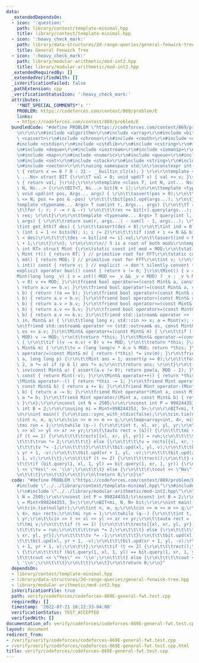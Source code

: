 ```yaml
---
data:
  _extendedDependsOn:
  - icon: ':question:'
    path: library/contest/template-minimal.hpp
    title: library/contest/template-minimal.hpp
  - icon: ':heavy_check_mark:'
    path: library/data-structures/2d-range-queries/general-fenwick-tree.hpp
    title: General Fenwick Tree
  - icon: ':heavy_check_mark:'
    path: library/modular-arithmetic/mod-int2.hpp
    title: library/modular-arithmetic/mod-int2.hpp
  _extendedRequiredBy: []
  _extendedVerifiedWith: []
  _isVerificationFailed: false
  _pathExtension: cpp
  _verificationStatusIcon: ':heavy_check_mark:'
  attributes:
    '*NOT_SPECIAL_COMMENTS*': ''
    PROBLEM: https://codeforces.com/contest/869/problem/E
    links:
    - https://codeforces.com/contest/869/problem/E
  bundledCode: "#define PROBLEM \"https://codeforces.com/contest/869/problem/E\"\r\
    \n\r\n\r\n#include <algorithm>\r\n#include <array>\r\n#include <bitset>\r\n#include\
    \ <cassert>\r\n#include <chrono>\r\n#include <cmath>\r\n#include <complex>\r\n\
    #include <cstdio>\r\n#include <cstdlib>\r\n#include <cstring>\r\n#include <ctime>\r\
    \n#include <deque>\r\n#include <iostream>\r\n#include <iomanip>\r\n#include <list>\r\
    \n#include <map>\r\n#include <numeric>\r\n#include <queue>\r\n#include <random>\r\
    \n#include <set>\r\n#include <stack>\r\n#include <string>\r\n#include <unordered_map>\r\
    \n#include <vector>\r\n\r\nusing namespace std;\n\r\nconstexpr int bits(int x)\
    \ { return x == 0 ? 0 : 31 - __builtin_clz(x); } \r\n\r\ntemplate <class T, int\
    \ ...Ns> struct BIT {\r\n\tT val = 0; void upd(T v) { val += v; }\r\n\tT query()\
    \ { return val; }\r\n};\r\n\r\ntemplate <class T, int N, int... Ns> struct BIT<T,\
    \ N, Ns...> {\r\n\tBIT<T, Ns...> bit[N + 1];\r\n\r\n\ttemplate <typename... Args>\
    \ void upd(int pos, Args... args) { \r\n\t\tassert(pos > 0);\r\n\t\tfor (; pos\
    \ <= N; pos += pos & -pos) \r\n\t\t\tbit[pos].upd(args...); \r\n\t}\r\n\r\n\t\
    template <typename... Args> T sum(int r, Args... args) {\r\n\t\tT res = 0; \r\n\
    \t\tfor (; r; r -= r & -r) \r\n\t\t\tres += bit[r].query(args...); \r\n\t\treturn\
    \ res; \r\n\t}\r\n\r\n\ttemplate <typename... Args> T query(int l, int r, Args...\
    \ args) { \r\n\t\treturn sum(r, args...) - sum(l - 1, args...); \r\n\t}\r\n\r\n\
    \tint get_kth(T des) { \r\n\t\tassert(des > 0);\r\n\t\tint ind = 0;\r\n\t\tfor\
    \ (int i = 1 << bits(N); i; i /= 2)\r\n\t\t\tif (ind + i <= N && bit[ind + i].val\
    \ < des)\r\n\t\t\t\tdes -= bit[ind += i].val;\r\n\t\tassert(ind < N); return ind\
    \ + 1;\r\n\t}\r\n}; \r\n\r\n\r\n// 5 is a root of both mods\r\ntemplate <int MOD,\
    \ int RT> struct Mint {\r\n\tstatic const int mod = MOD;\r\n\tstatic constexpr\
    \ Mint rt() { return RT; } // primitive root for FFT\r\n\tstatic constexpr int\
    \ md() { return MOD; } // primitive root for FFT\r\n\tint v; \r\n\texplicit operator\
    \ int() const { return v; } // explicit -> don't silently convert to int\r\n\t\
    explicit operator bool() const { return v != 0; }\r\n\tMint() { v = 0; }\r\n\t\
    Mint(long long _v) { v = int((-MOD <= _v && _v < MOD) ? _v : _v % MOD); if (v\
    \ < 0) v += MOD; }\r\n\tfriend bool operator==(const Mint& a, const Mint& b) {\
    \ return a.v == b.v; }\r\n\tfriend bool operator!=(const Mint& a, const Mint&\
    \ b) { return !(a == b); }\r\n\tfriend bool operator<(const Mint& a, const Mint&\
    \ b) { return a.v < b.v; }\r\n\tfriend bool operator>(const Mint& a, const Mint&\
    \ b) { return a.v > b.v; }\r\n\tfriend bool operator<=(const Mint& a, const Mint&\
    \ b) { return a.v <= b.v; }\r\n\tfriend bool operator>=(const Mint& a, const Mint&\
    \ b) { return a.v >= b.v; }\r\n\tfriend std::istream& operator >> (std::istream&\
    \ in, Mint& a) { \r\n\t\tlong long x; std::cin >> x; a = Mint(x); return in; }\r\
    \n\tfriend std::ostream& operator << (std::ostream& os, const Mint& a) { return\
    \ os << a.v; }\r\n\tMint& operator+=(const Mint& m) { \r\n\t\tif ((v += m.v) >=\
    \ MOD) v -= MOD; \r\n\t\treturn *this; }\r\n\tMint& operator-=(const Mint& m)\
    \ { \r\n\t\tif ((v -= m.v) < 0) v += MOD; \r\n\t\treturn *this; }\r\n\tMint& operator*=(const\
    \ Mint& m) { \r\n\t\tv = (long long)v * m.v % MOD; return *this; }\r\n\tMint&\
    \ operator/=(const Mint& m) { return (*this) *= inv(m); }\r\n\tfriend Mint pow(Mint\
    \ a, long long p) {\r\n\t\tMint ans = 1; assert(p >= 0);\r\n\t\tfor (; p; p /=\
    \ 2, a *= a) if (p & 1) ans *= a;\r\n\t\treturn ans; \r\n\t}\r\n\tfriend Mint\
    \ inv(const Mint& a) { assert(a.v != 0); return pow(a, MOD - 2); }\r\n\tMint operator-()\
    \ const { return Mint(-v); }\r\n\tMint& operator++() { return *this += 1; }\r\n\
    \tMint& operator--() { return *this -= 1; }\r\n\tfriend Mint operator+(Mint a,\
    \ const Mint& b) { return a += b; }\r\n\tfriend Mint operator-(Mint a, const Mint&\
    \ b) { return a -= b; }\r\n\tfriend Mint operator*(Mint a, const Mint& b) { return\
    \ a *= b; }\r\n\tfriend Mint operator/(Mint a, const Mint& b) { return a /= b;\
    \ }\r\n};\r\n\r\nconst int N = 2505;\r\n\r\nconst int P = 998244353;\r\nconst\
    \ int B = 2;\r\n\r\nusing mi = Mint<998244353, 5>;\r\n\r\nBIT<mi, N, N> bit;\r\
    \n\r\nint main() {\r\n\tios::sync_with_stdio(false);\r\n\tcin.tie(nullptr);\r\n\
    \tint n, m, q;\r\n\tcin >> m >> m >> q;\r\n\tmap<array<int, 4>, mi> rects;\r\n\
    \tmi run = 1;\r\n\twhile (q--) {\r\n\t\tint t, xl, xr, yl, yr;\r\n\t\tcin >> t\
    \ >> xl >> yl >> xr >> yr;\r\n\t\tauto rect = [&]() {\r\n\t\t\tmi v;\r\n\t\t\t\
    if (t == 1) {\r\n\t\t\t\trects[{xl, xr, yl, yr}] = run;\r\n\t\t\t\tv = run;\r\n\
    \t\t\t\trun *= 2;\r\n\t\t\t} else {\r\n\t\t\t\tv = rects[{xl, xr, yl, yr}];\r\n\
    \t\t\t\tv *= -1;\r\n\t\t\t}\r\n\t\t\tbit.upd(xl, yl, v);\r\n\t\t\tbit.upd(xl,\
    \ yr + 1, -v);\r\n\t\t\tbit.upd(xr + 1, yl, -v);\r\n\t\t\tbit.upd(xr + 1, yr +\
    \ 1, v);\r\n\t\t};\r\n\t\tif (t <= 2) {\r\n\t\t\trect();\r\n\t\t} else {\t\r\n\
    \t\t\tif (bit.query(1, xl, 1, yl) == bit.query(1, xr, 1, yr)) {\r\n\t\t\t\tcout\
    \ << \"Yes\" << '\\n';\r\n\t\t\t} else {\r\n\t\t\t\tcout << \"No\" << '\\n';\r\
    \n\t\t\t}\r\n\t\t}\r\n\t}\r\n\treturn 0;\r\n}\n"
  code: "#define PROBLEM \"https://codeforces.com/contest/869/problem/E\"\r\n\r\n\
    #include \"../../library/contest/template-minimal.hpp\"\r\n#include \"../../library/data-structures/2d-range-queries/general-fenwick-tree.hpp\"\
    \r\n#include \"../../library/modular-arithmetic/mod-int2.hpp\"\r\n\r\nconst int\
    \ N = 2505;\r\n\r\nconst int P = 998244353;\r\nconst int B = 2;\r\n\r\nusing mi\
    \ = Mint<998244353, 5>;\r\n\r\nBIT<mi, N, N> bit;\r\n\r\nint main() {\r\n\tios::sync_with_stdio(false);\r\
    \n\tcin.tie(nullptr);\r\n\tint n, m, q;\r\n\tcin >> m >> m >> q;\r\n\tmap<array<int,\
    \ 4>, mi> rects;\r\n\tmi run = 1;\r\n\twhile (q--) {\r\n\t\tint t, xl, xr, yl,\
    \ yr;\r\n\t\tcin >> t >> xl >> yl >> xr >> yr;\r\n\t\tauto rect = [&]() {\r\n\t\
    \t\tmi v;\r\n\t\t\tif (t == 1) {\r\n\t\t\t\trects[{xl, xr, yl, yr}] = run;\r\n\
    \t\t\t\tv = run;\r\n\t\t\t\trun *= 2;\r\n\t\t\t} else {\r\n\t\t\t\tv = rects[{xl,\
    \ xr, yl, yr}];\r\n\t\t\t\tv *= -1;\r\n\t\t\t}\r\n\t\t\tbit.upd(xl, yl, v);\r\n\
    \t\t\tbit.upd(xl, yr + 1, -v);\r\n\t\t\tbit.upd(xr + 1, yl, -v);\r\n\t\t\tbit.upd(xr\
    \ + 1, yr + 1, v);\r\n\t\t};\r\n\t\tif (t <= 2) {\r\n\t\t\trect();\r\n\t\t} else\
    \ {\t\r\n\t\t\tif (bit.query(1, xl, 1, yl) == bit.query(1, xr, 1, yr)) {\r\n\t\
    \t\t\tcout << \"Yes\" << '\\n';\r\n\t\t\t} else {\r\n\t\t\t\tcout << \"No\" <<\
    \ '\\n';\r\n\t\t\t}\r\n\t\t}\r\n\t}\r\n\treturn 0;\r\n}"
  dependsOn:
  - library/contest/template-minimal.hpp
  - library/data-structures/2d-range-queries/general-fenwick-tree.hpp
  - library/modular-arithmetic/mod-int2.hpp
  isVerificationFile: true
  path: verify/codeforces/codeforces-869E-general-fwt.test.cpp
  requiredBy: []
  timestamp: '2022-07-21 16:12:33-04:00'
  verificationStatus: TEST_ACCEPTED
  verifiedWith: []
documentation_of: verify/codeforces/codeforces-869E-general-fwt.test.cpp
layout: document
redirect_from:
- /verify/verify/codeforces/codeforces-869E-general-fwt.test.cpp
- /verify/verify/codeforces/codeforces-869E-general-fwt.test.cpp.html
title: verify/codeforces/codeforces-869E-general-fwt.test.cpp
---
```

